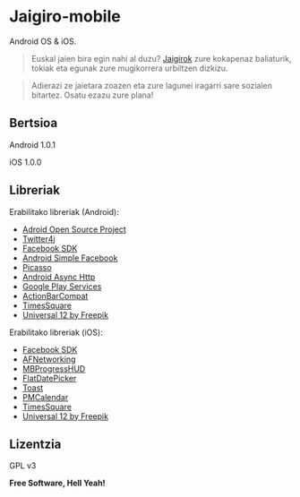 Jaigiro-mobile
=========

Android OS &amp; iOS. 

> Euskal jaien bira egin nahi al duzu? [Jaigirok][1] zure kokapenaz baliaturik, tokiak eta egunak 
> zure mugikorrera urbiltzen dizkizu.

> Adierazi ze jaietara zoazen eta zure lagunei iragarri sare sozialen bitartez. Osatu ezazu zure 
> plana!



Bertsioa
----

Android 1.0.1

iOS 1.0.0

Libreriak
-----------

Erabilitako libreriak (Android):

* [Adroid Open Source Project][2]
* [Twitter4j][3]
* [Facebook SDK][4]
* [Android Simple Facebook][5]
* [Picasso][6]
* [Android Async Http][7]
* [Google Play Services][8]
* [ActionBarCompat][9]
* [TimesSquare][17]
* [Universal 12 by Freepik][10]

Erabilitako libreriak (iOS):

* [Facebook SDK][11]
* [AFNetworking][12]
* [MBProgressHUD][13]
* [FlatDatePicker][14]
* [Toast][15]
* [PMCalendar][16]
* [TimesSquare][17]
* [Universal 12 by Freepik][10]

Lizentzia
----

GPL v3


**Free Software, Hell Yeah!**

[1]:http://mintzatu.com/
[2]:http://source.android.com/
[3]:http://twitter4j.org/en/index.html
[4]:https://developers.facebook.com/
[5]:https://github.com/sromku/android-simple-facebook
[6]:http://square.github.io/picasso/
[7]:http://loopj.com/android-async-http/
[8]:https://developer.android.com/google/play-services/index.html?hl=es-ES
[9]:http://android-developers.blogspot.com.es/2013/08/actionbarcompat-and-io-2013-app-source.html
[10]:http://www.flaticon.com/packs/universal-12/
[11]:https://developers.facebook.com/
[12]:https://github.com/AFNetworking/AFNetworking
[13]:https://github.com/jdg/MBProgressHUD
[14]:https://github.com/christopherney/FlatDatePicker
[15]:https://github.com/scalessec/toast
[16]:https://github.com/kovpas/PMCalendar
[17]:https://github.com/square/objc-TimesSquare